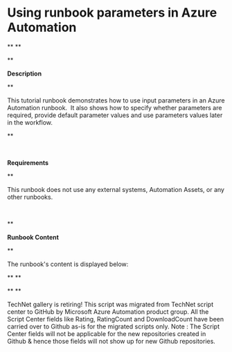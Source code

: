 ﻿Using runbook parameters in Azure Automation
============================================

            

** **

**



**Description**



**



This tutorial runbook demonstrates how to use input parameters in an Azure Automation runbook.  It also shows how to specify whether parameters are required, provide default parameter values and use parameters values later in the workflow. 



**



 


**Requirements**



**



This runbook does not use any external systems, Automation Assets, or any other runbooks. 






 



**



**Runbook Content**



**

The runbook's content is displayed below: 



** **

** **




        
    
TechNet gallery is retiring! This script was migrated from TechNet script center to GitHub by Microsoft Azure Automation product group. All the Script Center fields like Rating, RatingCount and DownloadCount have been carried over to Github as-is for the migrated scripts only. Note : The Script Center fields will not be applicable for the new repositories created in Github & hence those fields will not show up for new Github repositories.
